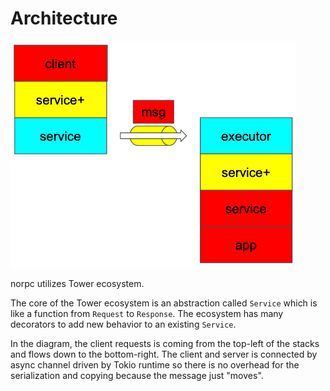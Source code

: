 # Architecture

![](norpc-stack.png)

norpc utilizes Tower ecosystem.

The core of the Tower ecosystem is an abstraction called `Service` which is like a function from `Request` to `Response`.
The ecosystem has many decorators to add new behavior to an existing `Service`.

In the diagram, the client requests is coming from the top-left of the stacks and flows down to the bottom-right.
The client and server is connected by async channel driven by Tokio runtime so there is no overhead for the serialization
and copying because the message just "moves".


